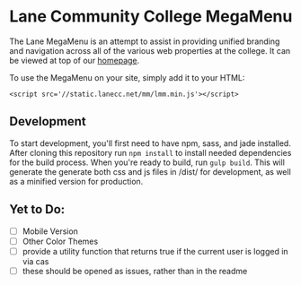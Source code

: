 Lane Community College MegaMenu
===============================
The Lane MegaMenu is an attempt to assist in providing unified branding and navigation across all of the various web properties at the college. It can be viewed at top of our [homepage](https://www.lanecc.edu).

To use the MegaMenu on your site, simply add it to your HTML:

    <script src='//static.lanecc.net/mm/lmm.min.js'></script>

Development
-----------
To start development, you'll first need to have npm, sass, and jade installed. After cloning this repository run `npm install` to install needed dependencies for the build process. When you're ready to build, run `gulp build`. This will generate the generate both css and js files in /dist/ for development, as well as a minified version for production.

Yet to Do:
----------
- [ ] Mobile Version
- [ ] Other Color Themes
- [ ] provide a utility function that returns true if the current user is logged in via cas
- [ ] these should be opened as issues, rather than in the readme